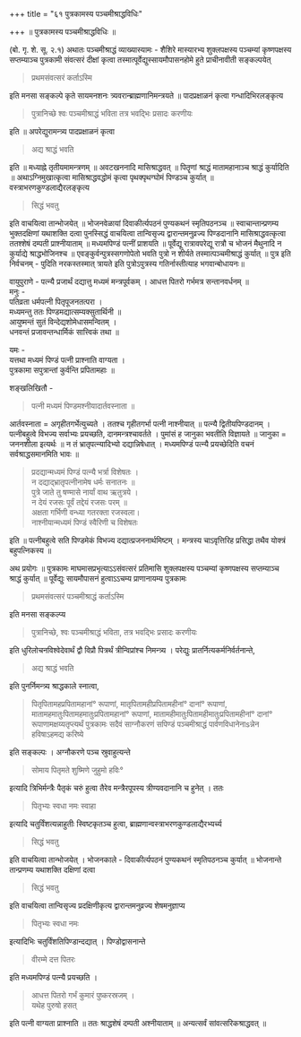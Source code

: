 +++
title = "६१ पुत्रकामस्य पञ्चमीश्राद्धविधिः"

+++
॥ पुत्रकामस्य पञ्चमीश्राद्धविधिः ॥

(बो. गृ. शे. सू. २.१) अथातः पञ्चमीश्राद्धं व्याख्यास्यामः - शैशिरे मास्यारभ्य शुक्लपक्षस्य पञ्चम्यां कृष्णपक्षस्य सप्तम्याञ्च पुत्रकामी संवत्सरं दीक्षां कृत्वा तस्मात्पूर्वेद्युस्सायमौपासनहोमे हुते प्राचीनावीती सङ्कल्पयेत्

> प्रथमसंवत्सरं कर्ताऽस्मि

इति मनसा सङ्कल्पे कृते सायमनशनः त्र्यवरान्ब्राह्मणानिमन्त्रयते ॥ पादप्रक्षाळनं कृत्वा गन्धादिभिरलङ्कृत्य

> पुत्रानिच्छे श्वः पञ्चमीश्राद्धं भविता तत्र भवद्भिः प्रसादः करणीयः

इति ॥ अपरेद्युरामन्त्र्य पादप्रक्षाळनं कृत्वा

> अद्य श्राद्धं भवति

इति ॥ मध्याह्ने तृतीयमामन्त्रणम् ॥ अवटखननादि मासिश्राद्धवत् ॥ पितॄणां श्राद्धं मातामहानाञ्च श्राद्धं कुर्यादिति ॥ अथाऽग्निमुखात्कृत्वा मासिश्राद्धवद्धोमं कृत्वा पृथक्पृथग्घोमं पिण्डञ्च कुर्यात् ॥ वस्त्राभरणकुण्डलाद्यैरलङ्कृत्य

> सिद्धं भवतु

इति वाचयित्वा तान्भोजयेत् ॥ भोजनवेळायां दिवाकीर्त्यपठनं पुण्यकथनं स्मृतिपठनञ्च ॥ स्वाचान्तान्प्रणम्य भुक्तदक्षिणां यथाशक्ति दत्वा पुनस्सिद्धं वाचयित्वा तान्विसृज्य द्वारान्तमनुव्रज्य पिण्डदानानि मासिश्राद्धवत्कृत्वा ततश्शेषं दम्पती प्राश्नीयाताम् ॥ मध्यमपिण्डं पत्नीं प्राशयति ॥ पूर्वेद्यू रात्रावपरेद्यू रात्रौ च भोजनं मैथुनादि न कुर्याद्ये श्राद्धभोजिनश्च ॥ एवङ्कुर्वन्पुत्रस्सगणोपेतो भवति पुत्रो न शीर्यते तस्मात्पञ्चमीश्राद्धं कुर्यात् ॥ पुत्र इति निर्वचनम् - पुदिति नरकस्तस्मात् त्रायते इति पुत्रोऽपुत्रस्य गतिर्नास्तीत्याह भगवान्बोधायनः॥

वायुपुराणे - पत्न्यै प्रजार्थं दद्यात्तु मध्यमं मन्त्रपूर्वकम् । आधत्त पितरो गर्भमत्र सन्तानवर्धनम् ॥  
मनुः -  
पतिव्रता धर्मपत्नी पितृपूजनतत्परा ।  
मध्यमन्तु ततः पिण्डमद्यात्सम्यक्सुतार्थिनी ॥  
आयुष्मन्तं सुतं विन्देद्यशोमेधासमन्वितम् ।  
धनवन्तं प्रजावन्तन्धार्मिकं सात्त्विकं तथा ॥

यमः -  
यत्तथा मध्यमं पिण्डं पत्नी प्राश्नाति वाग्यता ।  
पुत्रकामा सपुत्रान्तां कुर्वन्ति प्रपितामहाः ॥

शङ्खलिखितौ -

> पत्नी मध्यमं पिण्डमश्नीयादार्तवस्नाता ॥

आर्तवस्नाता = अगृहीतगर्भेत्युच्यते । ततश्च गृहीतगर्भा पत्नी नाश्नीयात् ॥ पत्न्यै द्वितीयपिण्डदानम् । पत्नीबहुत्वे विभज्य सर्वाभ्यः प्रयच्छति, दानमन्त्रश्चावर्तते । पुमांसं ह जानुका भवतीति विज्ञायते ॥ जानुका = जननशीला इत्यर्थः ॥ न तं भ्रातृपत्न्यादिभ्यो दद्यान्निषेधात् । मध्यमपिण्डं पत्न्यै प्रयच्छेदिति वचनं सर्वश्राद्धसमानमिति भावः ॥

> प्रदद्यान्मध्यमं पिण्डं पत्न्यै भर्त्रा विशेषतः ।  
न दद्याद्भ्रातृपत्नीनामेष धर्मः सनातनः ॥  
पुत्रे जाते तु षण्मासे नार्यां वाथ ऋतुत्रये ।  
न देयं रजसः पूर्वं तद्देयं रजसः परम् ॥  
अक्षता गर्भिणी वन्ध्या गतरक्ता रजस्वला।  
नाश्नीयान्मध्यमं पिण्डं स्वैरिणी च विशेषतः

इति ॥ पत्नीबहुत्वे सति पिण्डमेकं विभज्य दद्यात्प्रजननार्थमिष्टम् । मन्त्रस्य चाऽवृत्तिरिह प्रसिद्धा तथैव योक्त्रं बहुपत्निकस्य ॥

अथ प्रयोगः ॥ पुत्रकामः माघमासप्रभृत्याऽऽसंवत्सरं प्रतिमासि शुक्लपक्षस्य पञ्चम्यां कृष्णपक्षस्य सप्तम्याञ्च श्राद्धं कुर्यात् ॥ पूर्वेद्युः सायमौपासनं हुत्वाऽऽचम्य प्राणानायम्य पुत्रकामः

> प्रथमसंवत्सरं पञ्चमीश्राद्धं कर्ताऽस्मि

इति मनसा सङ्कल्प्य

> पुत्रानिच्छे, श्वः पञ्चमीश्राद्धं भविता, तत्र भवद्भिः प्रसादः करणीयः

इति धुरिलोचनविश्वेदेवार्थं द्वौ विप्रौ पित्रर्थं त्रीन्विप्रांश्च निमन्त्र्य । परेद्युः प्रातर्नित्यकर्मनिर्वर्तनान्ते,

> अद्य श्राद्धं भवति

इति पुनर्निमन्त्र्य श्राद्धकाले स्नात्वा,

> पितृपितामहप्रपितामहानां° रूपाणां, मातृपितामहीप्रपितामहीनां° दानां° रूपाणां, मातामहमातुःपितामहमातुःप्रपितामहानां° रूपाणां, मातामहीमातुःपितामहीमातुःप्रपितामहीनां° दानां° रूपाणामक्षय्यतृप्त्यर्थं पुत्रकामः सदैवं साग्नौकरणं सपिण्डं पञ्चमीश्राद्धं पार्वणविधानेनाsन्नेन हविषाऽहमद्य करिष्ये

इति सङ्कल्पः । अग्नौकरणे पञ्च स्रुवाहुत्यन्ते

> सोमाय पितृमते शुष्मिणे जुहुमो हविः°

इत्यादि त्रिभिर्मन्त्रैः पैतृकं चरुं हुत्वा तैरेव मन्त्रैरपूपस्य त्रीण्यवदानानि च हुनेत् । ततः

> पितृभ्यः स्वधा नमः स्वाहा

इत्यादि चतुर्विंशत्यन्नाहुतीः स्विष्टकृतञ्च हुत्वा, ब्राह्मणान्वस्त्राभरणकुण्डलाद्यैरभ्यर्च्य

> सिद्धं भवतु

इति वाचयित्वा तान्भोजयेत् । भोजनकाले -  दिवाकीर्त्यपठनं पुण्यकथनं स्मृतिपठनञ्च कुर्यात् ॥ भोजनान्ते तान्प्रणम्य यथाशक्ति दक्षिणां दत्वा

> सिद्धं भवतु

इति वाचयित्वा तान्विसृज्य प्रदक्षिणीकृत्य द्वारान्तमनुव्रज्य शेषमनुज्ञाप्य

> पितृभ्यः स्वधा नमः

इत्यादिभिः चतुर्विंशतिपिण्डान्दद्यात् । पिण्डोद्वासनान्ते

> वीरम्मे दत्त पितरः

इति मध्यमपिण्डं पत्न्यै प्रयच्छति ।

> आधत्त पितरो गर्भं कुमारं पुष्करस्रजम् ।  
यथेह पुरुषो हसत्

इति पत्नी वाग्यता प्राश्नाति ॥ ततः श्राद्धशेषं दम्पती अश्नीयाताम् ॥ अन्यत्सर्वं सांवत्सरिकश्राद्धवत् ॥
